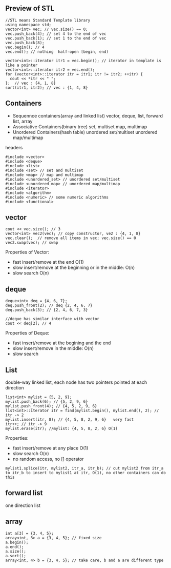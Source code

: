 ## Preview of STL
```
//STL means Standard Template library
using namespace std;
vector<int> vec; // vec.size() == 0;
vec.push_back(4); // set 4 to the end of vec
vec.push_back(1); // set 1 to the end of vec
vec.push_back(8);
vec.begin(); // 4
vec.end(); // nothing  half-open [begin, end)

vector<int>::iterator itr1 = vec.begin(); // iterator in template is like a pointer
vector<int>::iterator itr2 = vec.end();
for (vector<int>::iterator itr = itr1; itr != itr2; ++itr) {
  cout << *itr << " ";
};  // vec : {4, 1, 8}
sort(itr1, itr2); // vec : {1, 4, 8}
```
## Containers
+ Sequennce containers(array and linked list)
vector, deque, list, forward list, array
+ Associative Containers(binary tree)
set, multiset
map, multimap
+ Unordered Containers(hash table)
unordered set/multiset
unordered map/multimap

headers
```
#include <vector>
#include <deque>
#include <list>
#include <set> // set and multiset
#include <map> // map and multimap
#include <unordered_set> // unordered set/multiset
#include <unordered_map> // unordered map/multimap
#include <iterator>
#include <algorithm>
#include <numeric> // some numeric algorithms
#include <functional>
```
## vector
```
cout << vec.size(); // 3
vector<int> vec2(vec); // copy constructor, ve2 : {4, 1, 8}
vec.clear();  // remove all items in vec; vec.size() == 0
vec2.swap(vec); // swap
```
Properties of Vector:
+ fast insert/remove at the end O(1)
+ slow insert/remove at the beginning or in the middle: O(n)
+ slow search O(n)

## deque
```
deque<int> deq = {4, 6, 7};
deq.push_front(2); // deq {2, 4, 6, 7}
deq.push_back(3); // {2, 4, 6, 7, 3}

//deque has similar interface with vector
cout << deq[2]; // 4
```
Properties of Deque:
+ fast insert/remove at the begining and the end
+ slow insert/remove in the middle: O(n)
+ slow search

## List
double-way linked list, each node has two pointers pointed at each direction
```
list<int> mylist = {5, 2, 9};
mylist.push_back(6); // {5, 2, 9, 6}
mylist.push_front(4); // {4, 5, 2, 9, 6}
list<int>::iterator itr = find(mylist.begin(), mylist.end(), 2); // itr -> 2
mylist.insert(itr, 8); // {4, 5, 8, 2, 9, 6}   very fast
itr++; // itr -> 9
mylist.erase(itr); //mylist: {4, 5, 8, 2, 6} O(1)

```

Properties:
+ fast insert/remove at any place O(1)
+ slow search O(n)
+ no random access, no [] operator

```
mylist1.splice(itr, mylist2, itr_a, itr_b); // cut mylist2 from itr_a to itr_b to insert to mylist1 at itr, O(1), no other containers can do this
```

## forward list
one direction list

## array
```
int a[3] = {3, 4, 5};
array<int, 3> a = {3, 4, 5}; // fixed size
a.begin();
a.end();
a.size();
a.sort();
array<int, 4> b = {3, 4, 5}; // take care, b and a are different type
```

